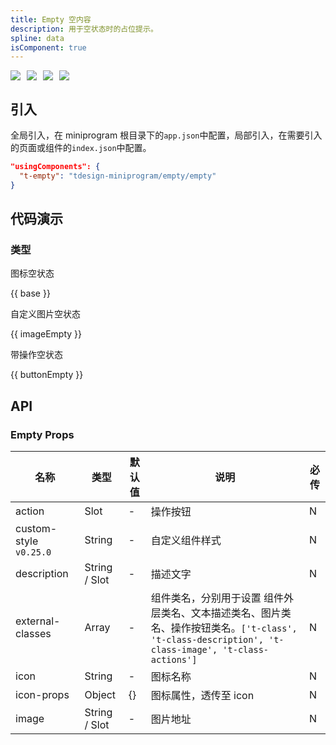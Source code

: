 ```yaml
---
title: Empty 空内容
description: 用于空状态时的占位提示。
spline: data
isComponent: true
---
```


<span class="coverages-badge" style="margin-right: 10px"><img src="https://img.shields.io/badge/coverages%3A%20lines-100%25-blue" /></span><span class="coverages-badge" style="margin-right: 10px"><img src="https://img.shields.io/badge/coverages%3A%20functions-100%25-blue" /></span><span class="coverages-badge" style="margin-right: 10px"><img src="https://img.shields.io/badge/coverages%3A%20statements-100%25-blue" /></span><span class="coverages-badge" style="margin-right: 10px"><img src="https://img.shields.io/badge/coverages%3A%20branches-100%25-blue" /></span>
## 引入

全局引入，在 miniprogram 根目录下的`app.json`中配置，局部引入，在需要引入的页面或组件的`index.json`中配置。

```json
"usingComponents": {
  "t-empty": "tdesign-miniprogram/empty/empty"
}
```

## 代码演示

### 类型

图标空状态

{{ base }}

自定义图片空状态

{{ imageEmpty }}

带操作空状态

{{ buttonEmpty }}



## API
### Empty Props

名称 | 类型 | 默认值 | 说明 | 必传
-- | -- | -- | -- | --
action | Slot | - | 操作按钮 | N
custom-style `v0.25.0` | String | - | 自定义组件样式 | N
description | String / Slot | - | 描述文字 | N
external-classes | Array | - | 组件类名，分别用于设置 组件外层类名、文本描述类名、图片类名、操作按钮类名。`['t-class', 't-class-description', 't-class-image', 't-class-actions']` | N
icon | String | - | 图标名称 | N
icon-props | Object | {} | 图标属性，透传至 icon | N
image | String / Slot | - | 图片地址 | N
